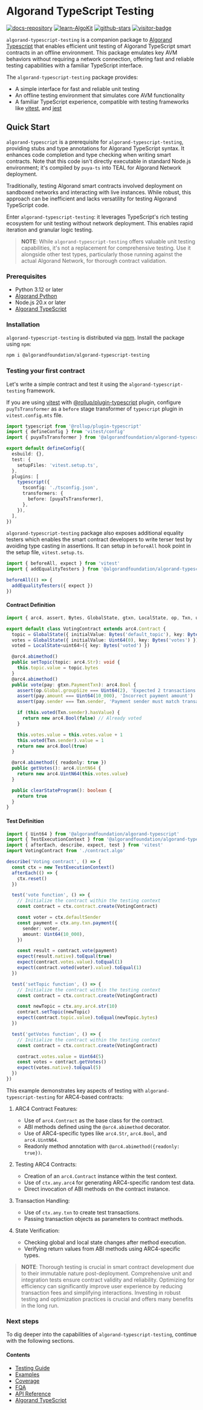 # Algorand TypeScript Testing

[![docs-repository](https://img.shields.io/badge/url-repository-74dfdc?logo=github&style=flat.svg)](https://github.com/algorandfoundation/algorand-typescript-testing/)
[![learn-AlgoKit](https://img.shields.io/badge/learn-AlgoKit-74dfdc?logo=algorand&mac=flat.svg)](https://developer.algorand.org/algokit/)
[![github-stars](https://img.shields.io/github/stars/algorandfoundation/algorand-typescript-testing?color=74dfdc&logo=star&style=flat)](https://github.com/algorandfoundation/algorand-typescript-testing)
[![visitor-badge](https://api.visitorbadge.io/api/visitors?path=https%3A%2F%2Fgithub.com%2Falgorandfoundation%2Falgorand-typescript-testing&countColor=%2374dfdc&style=flat)](https://github.com/algorandfoundation/algorand-typescript-testing/)

`algorand-typescript-testing` is a companion package to [Algorand Typescript](https://github.com/algorandfoundation/puya-ts/tree/main/packages/algo-ts) that enables efficient unit testing of Algorand TypeScript smart contracts in an offline environment. This package emulates key AVM behaviors without requiring a network connection, offering fast and reliable testing capabilities with a familiar TypeScript interface.

The `algorand-typescript-testing` package provides:

- A simple interface for fast and reliable unit testing
- An offline testing environment that simulates core AVM functionality
- A familiar TypeScript experience, compatible with testing frameworks like [vitest](https://vitest.dev/), and [jest](https://jestjs.io/)

## Quick Start

`algorand-typescript` is a prerequisite for `algorand-typescript-testing`, providing stubs and type annotations for Algorand TypeScript syntax. It enhances code completion and type checking when writing smart contracts. Note that this code isn't directly executable in standard Node.js environment; it's compiled by `puya-ts` into TEAL for Algorand Network deployment.

Traditionally, testing Algorand smart contracts involved deployment on sandboxed networks and interacting with live instances. While robust, this approach can be inefficient and lacks versatility for testing Algorand TypeScript code.

Enter `algorand-typescript-testing`: it leverages TypeScript's rich testing ecosystem for unit testing without network deployment. This enables rapid iteration and granular logic testing.

> **NOTE**: While `algorand-typescript-testing` offers valuable unit testing capabilities, it's not a replacement for comprehensive testing. Use it alongside other test types, particularly those running against the actual Algorand Network, for thorough contract validation.

### Prerequisites

- Python 3.12 or later
- [Algorand Python](https://github.com/algorandfoundation/puya)
- Node.js 20.x or later
- [Algorand TypeScript](https://github.com/algorandfoundation/puya-ts)

### Installation

`algorand-typescript-testing` is distributed via [npm](https://www.npmjs.com/package/@algorandfoundation/algorand-typescript-testing/). Install the package using `npm`:

```bash
npm i @algorandfoundation/algorand-typescript-testing
```

### Testing your first contract

Let's write a simple contract and test it using the `algorand-typescript-testing` framework.

If you are using [vitest](https://vitest.dev/) with [@rollup/plugin-typescript](https://www.npmjs.com/package/@rollup/plugin-typescript) plugin, configure `puyTsTransformer` as a `before` stage transformer of `typescript` plugin in `vitest.config.mts` file.

```typescript
import typescript from '@rollup/plugin-typescript'
import { defineConfig } from 'vitest/config'
import { puyaTsTransformer } from '@algorandfoundation/algorand-typescript-testing/test-transformer'

export default defineConfig({
  esbuild: {},
  test: {
    setupFiles: 'vitest.setup.ts',
  },
  plugins: [
    typescript({
      tsconfig: './tsconfig.json',
      transformers: {
        before: [puyaTsTransformer],
      },
    }),
  ],
})
```

`algorand-typescript-testing` package also exposes additional equality testers which enables the smart contract developers to write terser test by avoiding type casting in assertions. It can setup in `beforeAll` hook point in the setup file, `vitest.setup.ts`.

```typescript
import { beforeAll, expect } from 'vitest'
import { addEqualityTesters } from '@algorandfoundation/algorand-typescript-testing'

beforeAll(() => {
  addEqualityTesters({ expect })
})
```

#### Contract Definition

```typescript
import { arc4, assert, Bytes, GlobalState, gtxn, LocalState, op, Txn, uint64, Uint64 } from '@algorandfoundation/algorand-typescript'

export default class VotingContract extends arc4.Contract {
  topic = GlobalState({ initialValue: Bytes('default_topic'), key: Bytes('topic') })
  votes = GlobalState({ initialValue: Uint64(0), key: Bytes('votes') })
  voted = LocalState<uint64>({ key: Bytes('voted') })

  @arc4.abimethod()
  public setTopic(topic: arc4.Str): void {
    this.topic.value = topic.bytes
  }
  @arc4.abimethod()
  public vote(pay: gtxn.PaymentTxn): arc4.Bool {
    assert(op.Global.groupSize === Uint64(2), 'Expected 2 transactions')
    assert(pay.amount === Uint64(10_000), 'Incorrect payment amount')
    assert(pay.sender === Txn.sender, 'Payment sender must match transaction sender')

    if (this.voted(Txn.sender).hasValue) {
      return new arc4.Bool(false) // Already voted
    }

    this.votes.value = this.votes.value + 1
    this.voted(Txn.sender).value = 1
    return new arc4.Bool(true)
  }

  @arc4.abimethod({ readonly: true })
  public getVotes(): arc4.UintN64 {
    return new arc4.UintN64(this.votes.value)
  }

  public clearStateProgram(): boolean {
    return true
  }
}
```

#### Test Definition

```typescript
import { Uint64 } from '@algorandfoundation/algorand-typescript'
import { TestExecutionContext } from '@algorandfoundation/algorand-typescript-testing'
import { afterEach, describe, expect, test } from 'vitest'
import VotingContract from './contract.algo'

describe('Voting contract', () => {
  const ctx = new TestExecutionContext()
  afterEach(() => {
    ctx.reset()
  })

  test('vote function', () => {
    // Initialize the contract within the testing context
    const contract = ctx.contract.create(VotingContract)

    const voter = ctx.defaultSender
    const payment = ctx.any.txn.payment({
      sender: voter,
      amount: Uint64(10_000),
    })

    const result = contract.vote(payment)
    expect(result.native).toEqual(true)
    expect(contract.votes.value).toEqual(1)
    expect(contract.voted(voter).value).toEqual(1)
  })

  test('setTopic function', () => {
    // Initialize the contract within the testing context
    const contract = ctx.contract.create(VotingContract)

    const newTopic = ctx.any.arc4.str(10)
    contract.setTopic(newTopic)
    expect(contract.topic.value).toEqual(newTopic.bytes)
  })

  test('getVotes function', () => {
    // Initialize the contract within the testing context
    const contract = ctx.contract.create(VotingContract)

    contract.votes.value = Uint64(5)
    const votes = contract.getVotes()
    expect(votes.native).toEqual(5)
  })
})
```

This example demonstrates key aspects of testing with `algorand-typescript-testing` for ARC4-based contracts:

1. ARC4 Contract Features:

   - Use of `arc4.Contract` as the base class for the contract.
   - ABI methods defined using the `@arc4.abimethod` decorator.
   - Use of ARC4-specific types like `arc4.Str`, `arc4.Bool`, and `arc4.UintN64`.
   - Readonly method annotation with `@arc4.abimethod({readonly: true})`.

2. Testing ARC4 Contracts:

   - Creation of an `arc4.Contract` instance within the test context.
   - Use of `ctx.any.arc4` for generating ARC4-specific random test data.
   - Direct invocation of ABI methods on the contract instance.

3. Transaction Handling:

   - Use of `ctx.any.txn` to create test transactions.
   - Passing transaction objects as parameters to contract methods.

4. State Verification:
   - Checking global and local state changes after method execution.
   - Verifying return values from ABI methods using ARC4-specific types.

> **NOTE**: Thorough testing is crucial in smart contract development due to their immutable nature post-deployment. Comprehensive unit and integration tests ensure contract validity and reliability. Optimizing for efficiency can significantly improve user experience by reducing transaction fees and simplifying interactions. Investing in robust testing and optimization practices is crucial and offers many benefits in the long run.

### Next steps

To dig deeper into the capabilities of `algorand-typescript-testing`, continue with the following sections.

#### Contents

- [Testing Guide](./docs/testing-guide/index.md)
- [Examples](./docs/examples.md)
- [Coverage](./docs/coverage.md)
- [FQA](./docs/faq.md)
- [API Reference](./docs/api.md)
- [Algorand TypeScript](./docs/algots.md)
